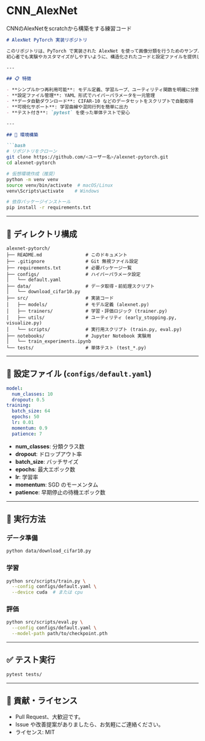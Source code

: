 # CNN_AlexNet
CNNのAlexNetをscratchから構築をする練習コード

````markdown
# AlexNet PyTorch 実装リポジトリ

このリポジトリは、PyTorch で実装された AlexNet を使って画像分類を行うためのサンプルプロジェクトです。
初心者でも実験やカスタマイズがしやすいように、構造化されたコードと設定ファイルを提供しています。

---

## 📋 特徴

- **シンプルかつ再利用可能**: モデル定義、学習ループ、ユーティリティ関数を明確に分割
- **設定ファイル管理**: YAML 形式でハイパーパラメータを一元管理
- **データ自動ダウンロード**: CIFAR-10 などのデータセットをスクリプトで自動取得
- **可視化サポート**: 学習曲線や混同行列を簡単に出力
- **テスト付き**: `pytest` を使った単体テストで安心

---

## 🚀 環境構築

```bash
# リポジトリをクローン
git clone https://github.com/<ユーザー名>/alexnet-pytorch.git
cd alexnet-pytorch

# 仮想環境作成（推奨）
python -m venv venv
source venv/bin/activate  # macOS/Linux
venv\Scripts\activate    # Windows

# 依存パッケージインストール
pip install -r requirements.txt
````

---

## 📂 ディレクトリ構成

```text
alexnet-pytorch/
├── README.md                # このドキュメント
├── .gitignore               # Git 無視ファイル設定
├── requirements.txt         # 必要パッケージ一覧
├── configs/                 # ハイパーパラメータ設定
│   └── default.yaml
├── data/                    # データ取得・前処理スクリプト
│   └── download_cifar10.py
├── src/                     # 実装コード
│   ├── models/              # モデル定義 (alexnet.py)
│   ├── trainers/            # 学習・評価ロジック (trainer.py)
│   ├── utils/               # ユーティリティ (early_stopping.py, visualize.py)
│   └── scripts/             # 実行用スクリプト (train.py, eval.py)
├── notebooks/               # Jupyter Notebook 実験用
│   └── train_experiments.ipynb
└── tests/                   # 単体テスト (test_*.py)
```

---

## 🔧 設定ファイル (`configs/default.yaml`)

```yaml
model:
  num_classes: 10
  dropout: 0.5
training:
  batch_size: 64
  epochs: 50
  lr: 0.01
  momentum: 0.9
  patience: 7
```

* **num\_classes**: 分類クラス数
* **dropout**: ドロップアウト率
* **batch\_size**: バッチサイズ
* **epochs**: 最大エポック数
* **lr**: 学習率
* **momentum**: SGD のモーメンタム
* **patience**: 早期停止の待機エポック数

---

## 🏃 実行方法

### データ準備

```bash
python data/download_cifar10.py
```

### 学習

```bash
python src/scripts/train.py \
  --config configs/default.yaml \
  --device cuda  # または cpu
```

### 評価

```bash
python src/scripts/eval.py \
  --config configs/default.yaml \
  --model-path path/to/checkpoint.pth
```

---

## ✅ テスト実行

```bash
pytest tests/
```

---

## 🤝 貢献・ライセンス

* Pull Request、大歓迎です。
* Issue や改善提案がありましたら、お気軽にご連絡ください。
* ライセンス: MIT

```
```

